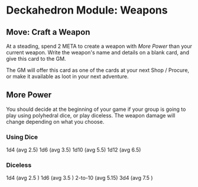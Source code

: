 # Deckahedron Module: Weapons


## Move: Craft a Weapon

At a steading, spend 2 META to create a weapon with *More Power* than your
current weapon.  Write the weapon's name and details on a blank card, and
give this card to the GM.

The GM will offer this card as one of the cards at your next Shop / Procure,
or make it available as loot in your next adventure.



## More Power

You should decide at the beginning of your game if your group is going
to play using polyhedral dice, or play diceless.  The weapon damage will
change depending on what you choose.

### Using Dice

1d4   (avg 2.5)
1d6   (avg 3.5)
1d10  (avg 5.5)
1d12  (avg 6.5)

### Diceless

1d4      (avg 2.5 )
1d6      (avg 3.5 )
2-to-10  (avg 5.15)
3d4      (avg 7.5 )
